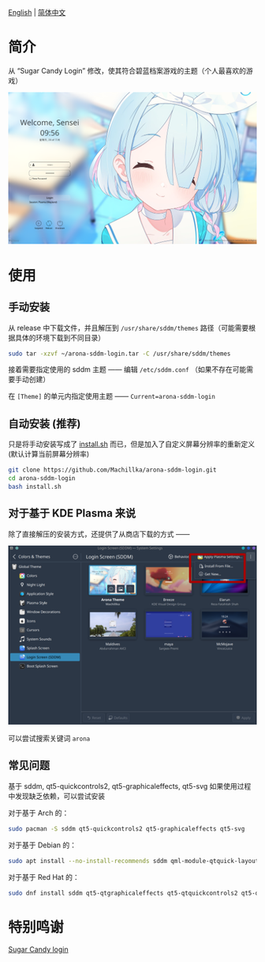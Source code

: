 [English](../README.md) | [简体中文](Documents/README.zh.md)

# 简介

从 “Sugar Candy Login” 修改，使其符合碧蓝档案游戏的主题（个人最喜欢的游戏）

![Preview](../Previews/PartialBlur.png "Preview")

# 使用

## 手动安装

从 release 中下载文件，并且解压到 `/usr/share/sddm/themes` 路径（可能需要根据具体的环境下载到不同目录）

```bash
sudo tar -xzvf ~/arona-sddm-login.tar -C /usr/share/sddm/themes
```

接着需要指定使用的 sddm 主题 —— 编辑 `/etc/sddm.conf` （如果不存在可能需要手动创建）

在 `[Theme]` 的单元内指定使用主题 —— `Current=arona-sddm-login`

## 自动安装 (推荐)

只是将手动安装写成了 [install.sh](../install.sh) 而已，但是加入了自定义屏幕分辨率的重新定义 (默认计算当前屏幕分辨率)

```bash
git clone https://github.com/Machillka/arona-sddm-login.git
cd arona-sddm-login
bash install.sh
```

## 对于基于 KDE Plasma 来说

除了直接解压的安装方式，还提供了从商店下载的方式 ——

![installation](../installation.png)

可以尝试搜索关键词 `arona`

## 常见问题

基于 sddm, qt5-quickcontrols2, qt5-graphicaleffects, qt5-svg
如果使用过程中发现缺乏依赖，可以尝试安装

对于基于 Arch 的：
```bash
sudo pacman -S sddm qt5-quickcontrols2 qt5-graphicaleffects qt5-svg
```

对于基于 Debian 的：
```bash
sudo apt install --no-install-recommends sddm qml‑module‑qtquick‑layouts qml‑module‑qtgraphicaleffects qml‑module‑qtquick‑controls2 libqt5svg5
```

对于基于 Red Hat 的：
```bash
sudo dnf install sddm qt5‑qtgraphicaleffects qt5‑qtquickcontrols2 qt5‑qtsvg
```

# 特别鸣谢

[Sugar Candy login](https://github.com/Kangie/sddm-sugar-candy)